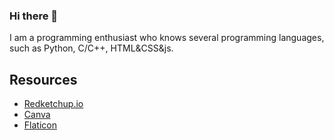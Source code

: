 ### Hi there 👋

I am a programming enthusiast who knows several programming languages, such as Python, C/C++, HTML&CSS&js.

## Resources
 - <a href="https://redketchup.io/favicon-generator">Redketchup.io</a>
 - <a href="https://www.canva.com/colors/color-palettes/">Canva</a>
 - <a href="https://www.flaticon.com/free-icons/preview">Flaticon</a>
<!--
**LOHJC/LOHJC** is a ✨ _special_ ✨ repository because its `README.md` (this file) appears on your GitHub profile.

Here are some ideas to get you started:

- 🔭 I’m currently working on ...
- 🌱 I’m currently learning ...
- 👯 I’m looking to collaborate on ...
- 🤔 I’m looking for help with ...
- 💬 Ask me about ...
- 📫 How to reach me: ...
- 😄 Pronouns: ...
- ⚡ Fun fact: ...
-->
